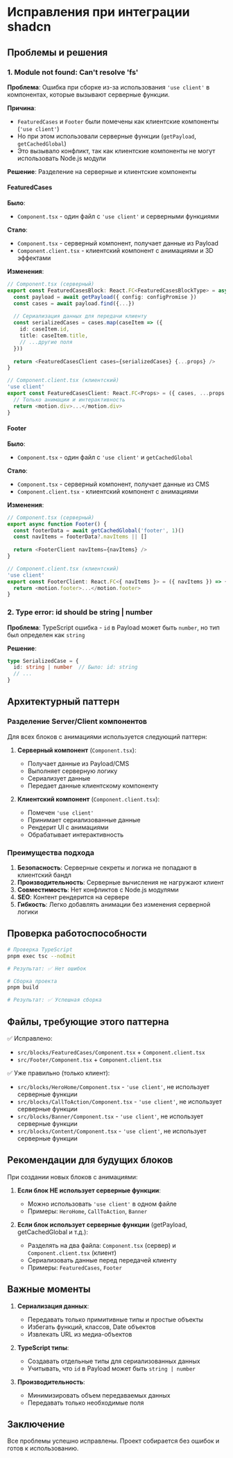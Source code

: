 # Исправления при интеграции shadcn

## Проблемы и решения

### 1. Module not found: Can't resolve 'fs'

**Проблема**: Ошибка при сборке из-за использования `'use client'` в компонентах, которые вызывают серверные функции.

**Причина**: 
- `FeaturedCases` и `Footer` были помечены как клиентские компоненты (`'use client'`)
- Но при этом использовали серверные функции (`getPayload`, `getCachedGlobal`)
- Это вызывало конфликт, так как клиентские компоненты не могут использовать Node.js модули

**Решение**: Разделение на серверные и клиентские компоненты

#### FeaturedCases

**Было**:
- `Component.tsx` - один файл с `'use client'` и серверными функциями

**Стало**:
- `Component.tsx` - серверный компонент, получает данные из Payload
- `Component.client.tsx` - клиентский компонент с анимациями и 3D эффектами

**Изменения**:
```typescript
// Component.tsx (серверный)
export const FeaturedCasesBlock: React.FC<FeaturedCasesBlockType> = async ({...}) => {
  const payload = await getPayload({ config: configPromise })
  const cases = await payload.find({...})
  
  // Сериализация данных для передачи клиенту
  const serializedCases = cases.map(caseItem => ({
    id: caseItem.id,
    title: caseItem.title,
    // ...другие поля
  }))
  
  return <FeaturedCasesClient cases={serializedCases} {...props} />
}

// Component.client.tsx (клиентский)
'use client'
export const FeaturedCasesClient: React.FC<Props> = ({ cases, ...props }) => {
  // Только анимации и интерактивность
  return <motion.div>...</motion.div>
}
```

#### Footer

**Было**:
- `Component.tsx` - один файл с `'use client'` и `getCachedGlobal`

**Стало**:
- `Component.tsx` - серверный компонент, получает данные из CMS
- `Component.client.tsx` - клиентский компонент с анимациями

**Изменения**:
```typescript
// Component.tsx (серверный)
export async function Footer() {
  const footerData = await getCachedGlobal('footer', 1)()
  const navItems = footerData?.navItems || []
  
  return <FooterClient navItems={navItems} />
}

// Component.client.tsx (клиентский)
'use client'
export const FooterClient: React.FC<{ navItems }> = ({ navItems }) => {
  return <motion.footer>...</motion.footer>
}
```

### 2. Type error: id should be string | number

**Проблема**: TypeScript ошибка - `id` в Payload может быть `number`, но тип был определен как `string`

**Решение**:
```typescript
type SerializedCase = {
  id: string | number  // Было: id: string
  // ...
}
```

## Архитектурный паттерн

### Разделение Server/Client компонентов

Для всех блоков с анимациями используется следующий паттерн:

1. **Серверный компонент** (`Component.tsx`):
   - Получает данные из Payload/CMS
   - Выполняет серверную логику
   - Сериализует данные
   - Передает данные клиентскому компоненту

2. **Клиентский компонент** (`Component.client.tsx`):
   - Помечен `'use client'`
   - Принимает сериализованные данные
   - Рендерит UI с анимациями
   - Обрабатывает интерактивность

### Преимущества подхода

1. **Безопасность**: Серверные секреты и логика не попадают в клиентский бандл
2. **Производительность**: Серверные вычисления не нагружают клиент
3. **Совместимость**: Нет конфликтов с Node.js модулями
4. **SEO**: Контент рендерится на сервере
5. **Гибкость**: Легко добавлять анимации без изменения серверной логики

## Проверка работоспособности

```bash
# Проверка TypeScript
pnpm exec tsc --noEmit

# Результат: ✅ Нет ошибок

# Сборка проекта
pnpm build

# Результат: ✅ Успешная сборка
```

## Файлы, требующие этого паттерна

✅ Исправлено:
- `src/blocks/FeaturedCases/Component.tsx` + `Component.client.tsx`
- `src/Footer/Component.tsx` + `Component.client.tsx`

✅ Уже правильно (только клиент):
- `src/blocks/HeroHome/Component.tsx` - `'use client'`, не использует серверные функции
- `src/blocks/CallToAction/Component.tsx` - `'use client'`, не использует серверные функции
- `src/blocks/Banner/Component.tsx` - `'use client'`, не использует серверные функции
- `src/blocks/Content/Component.tsx` - `'use client'`, не использует серверные функции

## Рекомендации для будущих блоков

При создании новых блоков с анимациями:

1. **Если блок НЕ использует серверные функции**:
   - Можно использовать `'use client'` в одном файле
   - Примеры: `HeroHome`, `CallToAction`, `Banner`

2. **Если блок использует серверные функции** (getPayload, getCachedGlobal и т.д.):
   - Разделять на два файла: `Component.tsx` (сервер) и `Component.client.tsx` (клиент)
   - Сериализовать данные перед передачей клиенту
   - Примеры: `FeaturedCases`, `Footer`

## Важные моменты

1. **Сериализация данных**: 
   - Передавать только примитивные типы и простые объекты
   - Избегать функций, классов, Date объектов
   - Извлекать URL из медиа-объектов

2. **TypeScript типы**:
   - Создавать отдельные типы для сериализованных данных
   - Учитывать, что `id` в Payload может быть `string | number`

3. **Производительность**:
   - Минимизировать объем передаваемых данных
   - Передавать только необходимые поля

## Заключение

Все проблемы успешно исправлены. Проект собирается без ошибок и готов к использованию.
